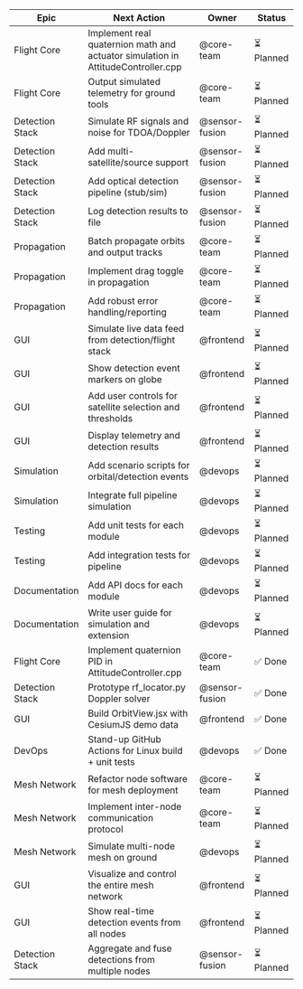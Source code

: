 | Epic | Next Action | Owner | Status |
|------|-------------|-------|--------|
| Flight Core | Implement real quaternion math and actuator simulation in AttitudeController.cpp | @core-team | ⏳ Planned |
| Flight Core | Output simulated telemetry for ground tools | @core-team | ⏳ Planned |
| Detection Stack | Simulate RF signals and noise for TDOA/Doppler | @sensor-fusion | ⏳ Planned |
| Detection Stack | Add multi-satellite/source support | @sensor-fusion | ⏳ Planned |
| Detection Stack | Add optical detection pipeline (stub/sim) | @sensor-fusion | ⏳ Planned |
| Detection Stack | Log detection results to file | @sensor-fusion | ⏳ Planned |
| Propagation | Batch propagate orbits and output tracks | @core-team | ⏳ Planned |
| Propagation | Implement drag toggle in propagation | @core-team | ⏳ Planned |
| Propagation | Add robust error handling/reporting | @core-team | ⏳ Planned |
| GUI | Simulate live data feed from detection/flight stack | @frontend | ⏳ Planned |
| GUI | Show detection event markers on globe | @frontend | ⏳ Planned |
| GUI | Add user controls for satellite selection and thresholds | @frontend | ⏳ Planned |
| GUI | Display telemetry and detection results | @frontend | ⏳ Planned |
| Simulation | Add scenario scripts for orbital/detection events | @devops | ⏳ Planned |
| Simulation | Integrate full pipeline simulation | @devops | ⏳ Planned |
| Testing | Add unit tests for each module | @devops | ⏳ Planned |
| Testing | Add integration tests for pipeline | @devops | ⏳ Planned |
| Documentation | Add API docs for each module | @devops | ⏳ Planned |
| Documentation | Write user guide for simulation and extension | @devops | ⏳ Planned |
| Flight Core | Implement quaternion PID in AttitudeController.cpp | @core-team | ✅ Done |
| Detection Stack | Prototype rf_locator.py Doppler solver | @sensor-fusion | ✅ Done |
| GUI | Build OrbitView.jsx with CesiumJS demo data | @frontend | ✅ Done |
| DevOps | Stand-up GitHub Actions for Linux build + unit tests | @devops | ✅ Done |
| Mesh Network | Refactor node software for mesh deployment | @core-team | ⏳ Planned |
| Mesh Network | Implement inter-node communication protocol | @core-team | ⏳ Planned |
| Mesh Network | Simulate multi-node mesh on ground | @devops | ⏳ Planned |
| GUI | Visualize and control the entire mesh network | @frontend | ⏳ Planned |
| GUI | Show real-time detection events from all nodes | @frontend | ⏳ Planned |
| Detection Stack | Aggregate and fuse detections from multiple nodes | @sensor-fusion | ⏳ Planned |
